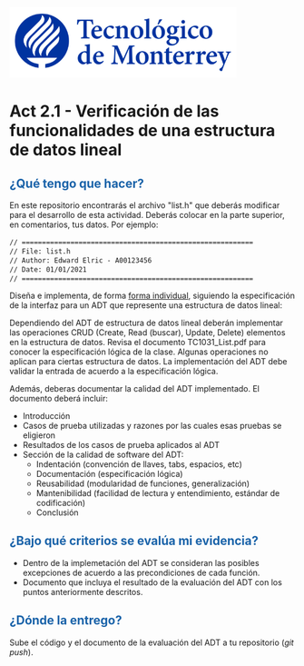 ![Tec de Monterrey](images/logotecmty.png)

# Act 2.1 - Verificación de las funcionalidades de una estructura de datos lineal

## <span style="color: rgb(26, 99, 169);">¿Qué tengo que hacer?</span>

En este repositorio encontrarás el archivo "list.h" que deberás modificar para el desarrollo de esta actividad. Deberás colocar en la parte superior, en comentarios, tus datos. Por ejemplo:

```
// =========================================================
// File: list.h
// Author: Edward Elric - A00123456
// Date: 01/01/2021
// =========================================================
```

Diseña e implementa, de forma <span style="text-decoration-line: underline;">forma individual</span>, siguiendo la especificación de la interfaz para un ADT que represente una estructura de datos lineal:

Dependiendo del ADT de estructura de datos lineal deberán implementar las operaciones CRUD (Create, Read (buscar), Update, Delete) elementos en la estructura de datos. Revisa el documento TC1031_List.pdf para conocer la especificación lógica de la clase. Algunas operaciones no aplican para ciertas estructura de datos. La implementación del ADT debe validar la entrada de acuerdo a la especificación lógica.

Además, deberas documentar la calidad del ADT implementado. El documento deberá incluir:

- Introducción
- Casos de prueba utilizadas y razones por las cuales esas pruebas se eligieron
- Resultados de los casos de prueba aplicados al ADT
- Sección de la calidad de software del ADT:
  - Indentación (convención de llaves, tabs, espacios, etc)
  - Documentación (especificación lógica)
  - Reusabilidad (modularidad de funciones, generalización)
  - Mantenibilidad (facilidad de lectura y entendimiento, estándar de codificación)
  - Conclusión

## <span style="color: rgb(26, 99, 169);">**¿Bajo qué criterios se evalúa mi evidencia?**</span>

- Dentro de la implemetación del ADT se consideran las posibles excepciones de acuerdo a las precondiciones de cada función.
- Documento que incluya el resultado de la evaluación del ADT con los puntos anteriormente descritos.

## <span style="color: rgb(26, 99, 169);">**¿Dónde la entrego?**</span>

Sube el código y el documento de la evaluación del ADT a tu repositorio (_git push_).
